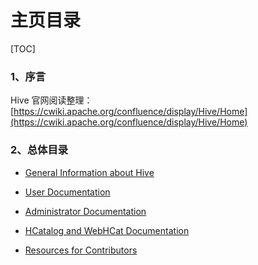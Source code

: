 # 主页目录

[TOC]

### 1、序言

Hive 官网阅读整理：[https://cwiki.apache.org/confluence/display/Hive/Home](https://cwiki.apache.org/confluence/display/Hive/Home)

### 2、总体目录

- [General Information about Hive](https://github.com/ZGG2016/hive-website/blob/master/General%20Information%20about%20Hive/0%E7%9B%AE%E5%BD%95.md)

- [User Documentation](https://github.com/ZGG2016/hive-website/blob/master/User%20Documentation/0%E7%9B%AE%E5%BD%95.md)

- [Administrator Documentation](https://github.com/ZGG2016/hive-website/blob/master/Administrator%20Documentation/0%E7%9B%AE%E5%BD%95.md)

- [HCatalog and WebHCat Documentation](https://github.com/ZGG2016/hive-website/blob/master/HCatalog%20and%20WebHCat%20Documentation/0%E7%9B%AE%E5%BD%95.md)

- [Resources for Contributors](https://github.com/ZGG2016/hive-website/blob/master/Resources%20for%20Contributors/0%E7%9B%AE%E5%BD%95.md)